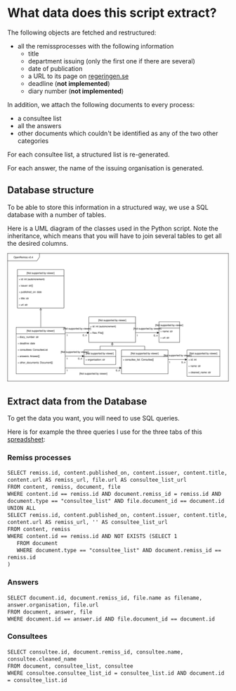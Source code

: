 # What data does this script extract?

The following objects are fetched and restructured:
- all the remissprocesses with the following information
  - title
  - department issuing (only the first one if there are several)
  - date of publication
  - a URL to its page on [regeringen.se](regeringen.se/remisser)
  - deadline (**not implemented**)
  - diary number (**not implemented**)

In addition, we attach the following documents to every process:
- a consultee list
- all the answers
- other documents which couldn't be identified as any of the two other categories  

For each consultee list, a structured list is re-generated.

For each answer, the name of the issuing organisation is generated.

## Database structure

To be able to store this information in a structured way, we use a SQL database with a number of tables.

Here is a UML diagram of the classes used in the Python script. Note the inheritance, which means that you will have to join several tables to get all the desired columns.

<img src='./data_structure.svg'/>

## Extract data from the Database

To get the data you want, you will need to use SQL queries.

Here is for example the three queries I use for the three tabs of this [spreadsheet](https://docs.google.com/spreadsheets/d/1AIS7-yGfAPyUEFGaXg6gxAv2-7_Q2QQUTiKQJU7weNg/edit?usp=sharing):

### Remiss processes
```
SELECT remiss.id, content.published_on, content.issuer, content.title, content.url AS remiss_url, file.url AS consultee_list_url
FROM content, remiss, document, file
WHERE content.id == remiss.id AND document.remiss_id = remiss.id AND document.type == "consultee_list" AND file.document_id == document.id
UNION ALL
SELECT remiss.id, content.published_on, content.issuer, content.title, content.url AS remiss_url, '' AS consultee_list_url
FROM content, remiss
WHERE content.id == remiss.id AND NOT EXISTS (SELECT 1
   FROM document
   WHERE document.type == "consultee_list" AND document.remiss_id == remiss.id
)
```

### Answers

```
SELECT document.id, document.remiss_id, file.name as filename, answer.organisation, file.url
FROM document, answer, file
WHERE document.id == answer.id AND file.document_id == document.id
```

### Consultees

```
SELECT consultee.id, document.remiss_id, consultee.name, consultee.cleaned_name
FROM document, consultee_list, consultee
WHERE consultee.consultee_list_id = consultee_list.id AND document.id = consultee_list.id
```

